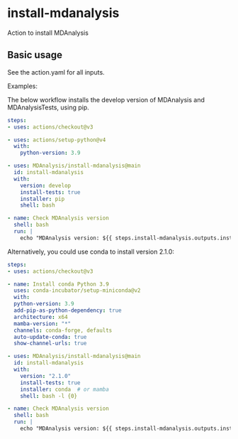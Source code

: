 # install-mdanalysis
Action to install MDAnalysis

## Basic usage

See the action.yaml for all inputs.


Examples:

The below workflow installs the develop version of MDAnalysis and MDAnalysisTests, using pip.
```yaml
steps:
- uses: actions/checkout@v3

- uses: actions/setup-python@v4
  with:
    python-version: 3.9

- uses: MDAnalysis/install-mdanalysis@main
  id: install-mdanalysis
  with:
    version: develop
    install-tests: true
    installer: pip
    shell: bash

- name: Check MDAnalysis version
  shell: bash
  run: |
    echo "MDAnalysis version: ${{ steps.install-mdanalysis.outputs.installed-version }}

```

Alternatively, you could use conda to install version 2.1.0:

```yaml
steps:
- uses: actions/checkout@v3

- name: Install conda Python 3.9
  uses: conda-incubator/setup-miniconda@v2
  with:
  python-version: 3.9
  add-pip-as-python-dependency: true
  architecture: x64
  mamba-version: "*"
  channels: conda-forge, defaults
  auto-update-conda: true
  show-channel-urls: true

- uses: MDAnalysis/install-mdanalysis@main
  id: install-mdanalysis
  with:
    version: "2.1.0"
    install-tests: true
    installer: conda  # or mamba
    shell: bash -l {0}

- name: Check MDAnalysis version
  shell: bash
  run: |
    echo "MDAnalysis version: ${{ steps.install-mdanalysis.outputs.installed-version }}

```
